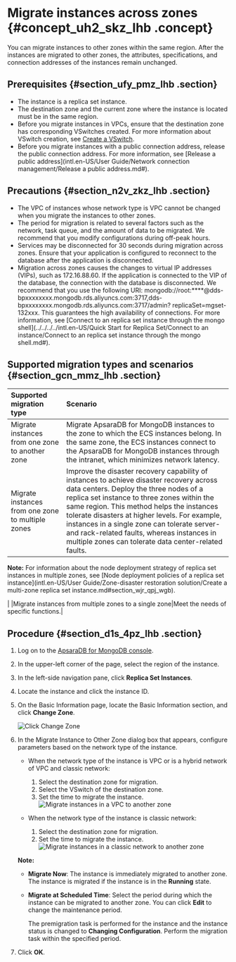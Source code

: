 # Migrate instances across zones {#concept_uh2_skz_lhb .concept}

You can migrate instances to other zones within the same region. After the instances are migrated to other zones, the attributes, specifications, and connection addresses of the instances remain unchanged.

## Prerequisites {#section_ufy_pmz_lhb .section}

-   The instance is a replica set instance.
-   The destination zone and the current zone where the instance is located must be in the same region.
-   Before you migrate instances in VPCs, ensure that the destination zone has corresponding VSwitches created. For more information about VSwitch creation, see [Create a VSwitch](https://www.alibabacloud.com/help/zh/doc-detail/65387.htm).
-   Before you migrate instances with a public connection address, release the public connection address. For more information, see [Release a public address](intl.en-US/User Guide/Network connection management/Release a public address.md#).

## Precautions {#section_n2v_zkz_lhb .section}

-   The VPC of instances whose network type is VPC cannot be changed when you migrate the instances to other zones.
-   The period for migration is related to several factors such as the network, task queue, and the amount of data to be migrated. We recommend that you modify configurations during off-peak hours.
-   Services may be disconnected for 30 seconds during migration across zones. Ensure that your application is configured to reconnect to the database after the application is disconnected.
-   Migration across zones causes the changes to virtual IP addresses \(VIPs\), such as 172.16.88.60. If the application is connected to the VIP of the database, the connection with the database is disconnected. We recommend that you use the following URI: mongodb://root:\*\*\*\*@dds-bpxxxxxxxx.mongodb.rds.aliyuncs.com:3717,dds-bpxxxxxxxx.mongodb.rds.aliyuncs.com:3717/admin? replicaSet=mgset-132xxx. This guarantees the high availability of connections. For more information, see [Connect to an replica set instance through the mongo shell](../../../../intl.en-US/Quick Start for Replica Set/Connect to an instance/Connect to an replica set instance through the mongo shell.md#).

## Supported migration types and scenarios {#section_gcn_mmz_lhb .section}

|Supported migration type|Scenario|
|:-----------------------|:-------|
|Migrate instances from one zone to another zone|Migrate ApsaraDB for MongoDB instances to the zone to which the ECS instances belong. In the same zone, the ECS instances connect to the ApsaraDB for MongoDB instances through the intranet, which minimizes network latency.|
|Migrate instances from one zone to multiple zones|Improve the disaster recovery capability of instances to achieve disaster recovery across data centers. Deploy the three nodes of a replica set instance to three zones within the same region. This method helps the instances tolerate disasters at higher levels. For example, instances in a single zone can tolerate server- and rack-related faults, whereas instances in multiple zones can tolerate data center-related faults.

**Note:** For information about the node deployment strategy of replica set instances in multiple zones, see [Node deployment policies of a replica set instance](intl.en-US/User Guide/Zone-disaster restoration solution/Create a multi-zone replica set instance.md#section_wjr_qpj_wgb).

 |
|Migrate instances from multiple zones to a single zone|Meet the needs of specific functions.|

## Procedure {#section_d1s_4pz_lhb .section}

1.  Log on to the [ApsaraDB for MongoDB console](https://mongodb.console.aliyun.com/#mongodb/list).
2.  In the upper-left corner of the page, select the region of the instance.
3.  In the left-side navigation pane, click **Replica Set Instances**.
4.  Locate the instance and click the instance ID.
5.  On the Basic Information page, locate the Basic Information section, and click **Change Zone**.

    ![Click Change Zone](http://static-aliyun-doc.oss-cn-hangzhou.aliyuncs.com/assets/img/160284/156324429744911_en-US.png)

6.  In the Migrate Instance to Other Zone dialog box that appears, configure parameters based on the network type of the instance.

    -   When the network type of the instance is VPC or is a hybrid network of VPC and classic network:

        1.  Select the destination zone for migration.
        2.  Select the VSwitch of the destination zone.
        3.  Set the time to migrate the instance.
        ![Migrate instances in a VPC to another zone](http://static-aliyun-doc.oss-cn-hangzhou.aliyuncs.com/assets/img/160284/156324429844913_en-US.png)

    -   When the network type of the instance is classic network:

        1.  Select the destination zone for migration.
        2.  Set the time to migrate the instance.
        ![Migrate instances in a classic network to another zone](http://static-aliyun-doc.oss-cn-hangzhou.aliyuncs.com/assets/img/160284/156324429844912_en-US.png)

    **Note:** 

    -   **Migrate Now**: The instance is immediately migrated to another zone. The instance is migrated if the instance is in the **Running** state.
    -   **Migrate at Scheduled Time**: Select the period during which the instance can be migrated to another zone. You can click **Edit** to change the maintenance period.

        The premigration task is performed for the instance and the instance status is changed to **Changing Configuration**. Perform the migration task within the specified period.

7.  Click **OK**.

